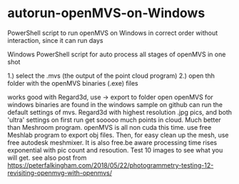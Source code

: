 # autorun-openMVS-on-Windows
PowerShell script to run openMVS on Windows in correct order without interaction, since it can run days

Windows PowerShell script for auto process all stages of openMVS in one shot

1.) select the <scene>.mvs (the output of the point cloud program)
2.) open thh folder with the openMVS binaries (.exe) files

works good with Regard3d, use -> export to folder 
open openMVS for windows binaries are found in the windows sample on github
can run the default settings of mvs. 
Regard3d with highest resolution .jpg pics, and both 'ultra' settings on first run 
get sooooo much points in cloud. Much better than Meshroom program. openMVS is all non cuda this time. 
use free Meshlab program to export obj files. Then, for easy clean up the mesh, use free autodesk meshmixer. 
It is also free.be aware processing time rises exponential with pic count and resoution. Test 10 images to see what you will get.
see also post from https://peterfalkingham.com/2018/05/22/photogrammetry-testing-12-revisiting-openmvg-with-openmvs/
